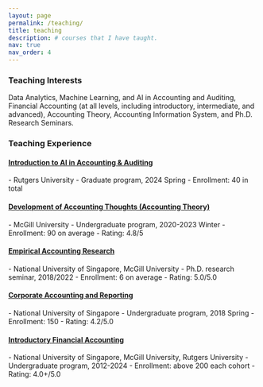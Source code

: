 ```yaml
---
layout: page
permalink: /teaching/
title: teaching
description: # courses that I have taught.
nav: true
nav_order: 4
---
```


<div class="card mt-3 p-3">
    <h3 class="card-title font-weight-medium">Teaching Interests</h3>
    <div>
        Data Analytics, Machine Learning, and AI in Accounting and Auditing, Financial Accounting (at all levels, including introductory, intermediate, and advanced), Accounting Theory, Accounting Information System, and Ph.D. Research Seminars.
    </div>
</div>
<h3>Teaching Experience</h3>
<h4><a href="/teaching">Introduction to AI in Accounting & Auditing</a></h4>
- Rutgers University
- Graduate program, 2024 Spring
- Enrollment: 40 in total

<h4><a href="/teaching">Development of Accounting Thoughts (Accounting Theory)</a></h4>
- McGill University
- Undergraduate program, 2020-2023 Winter
- Enrollment: 90 on average
- Rating: 4.8/5 

<h4><a href="/teaching">Empirical Accounting Research</a></h4>
- National University of Singapore, McGill University
- Ph.D. research seminar, 2018/2022
- Enrollment: 6 on average
- Rating: 5.0/5.0

<h4><a href="/teaching">Corporate Accounting and Reporting</a></h4>
- National University of Singapore
- Undergraduate program, 2018 Spring
- Enrollment: 150
- Rating: 4.2/5.0 

<h4><a href="/teaching">Introductory Financial Accounting</a></h4>
- National University of Singapore, McGill University, Rutgers University
- Undergraduate program, 2012-2024
- Enrollment: above 200 each cohort
- Rating: 4.0+/5.0 
